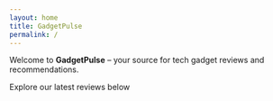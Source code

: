 ```yaml
---
layout: home
title: GadgetPulse
permalink: /
---
```


Welcome to **GadgetPulse** – your source for tech gadget reviews and recommendations.

Explore our latest reviews below
